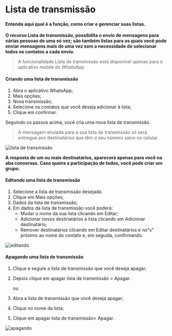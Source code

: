 # Lista de transmissão

#### Entenda aqui qual é a função, como criar e gerenciar suas listas.


**O recurso Lista de transmissão, possibilita o envio de mensagens para várias pessoas de uma só vez; são também listas para as quais você pode enviar mensagens mais de uma vez sem a necessidade de selecionar todos os contatos a cada envio.**

> A funcionalidade Lista de transmissão está disponível apenas para o aplicativo mobile do _WhatsApp_.

#### Criando uma lista de transmissão 

  1. Abra o aplicativo WhatsApp;
  2. Mais opções;
  3. Nova transmissão;
  2. Selecione os contatos que você deseja adicionar à lista;
  3. Clique em confirmar.
 
Seguindo os passos acima, você cria uma nova lista de transmissão. 

> A mensagem enviada para a sua lista de transmissão só será entregue aos destinatários que têm o seu número salvo no celular. 

![lista de transmissão](https://chatguru.com.br/wp-content/uploads/2021/03/como-fazer-lista-de-transmissao-whatsapp-1024x437.jpg)
 
**A resposta de um ou mais destinatários, aparecerá apenas para você na aba conversas. Caso queira a participação de todos, você pode criar um grupo.**

#### Editando uma lista de transmissão

 1. Selecione a lista de transmissão desejada.
 2. Clique em Mais opções; 
 3. Dados da lista de transmissão;
 3. Em dados da lista de transmissão você poderá:
    - Mudar o nome da sua lista clicando em Editar;
    - Adicionar novos destinatários à lista clicando em Adicionar destinatário;
    - Remover destinatários clicando em Editar destinatários e no"x" próximo ao nome do contato e, em seguida, confirmando.

![editando](https://static.appgeek.com.br/imagens/lista-de-transmissao-whatsapp2-copiar-cke.jpg)

#### Apagando uma lista de transmissão

 1. Clique e segure a lista de transmissão que você deseja apagar;
 2. Depois clique em apagar lista de transmissão > Apagar.
 
      ou

 1. Abra a lista de transmissão que você deseja apagar;
 2. Clique no nome da lista;
 3. Clique em apagar lista de transmissão> Apagar.

![apagando](https://baratodecelular.com.br/wp-content/uploads/2021/03/como-apagar-lista-transmissao-whatsapp-3.jpg)